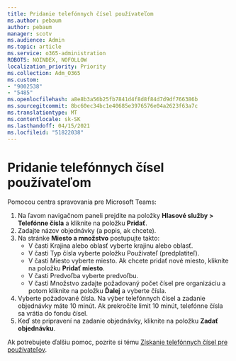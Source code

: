 ```yaml
---
title: Pridanie telefónnych čísel používateľom
ms.author: pebaum
author: pebaum
manager: scotv
ms.audience: Admin
ms.topic: article
ms.service: o365-administration
ROBOTS: NOINDEX, NOFOLLOW
localization_priority: Priority
ms.collection: Adm_O365
ms.custom:
- "9002538"
- "5485"
ms.openlocfilehash: a8e8b3a56b25fb7841d4f8d8f84d7d9df766386b
ms.sourcegitcommit: 8bc60ec34bc1e40685e3976576e04a2623f63a7c
ms.translationtype: MT
ms.contentlocale: sk-SK
ms.lasthandoff: 04/15/2021
ms.locfileid: "51822038"
---
```

# <a name="adding-phone-numbers-to-users"></a>Pridanie telefónnych čísel používateľom

Pomocou centra spravovania pre Microsoft Teams:

1. Na ľavom navigačnom paneli prejdite na položky **Hlasové služby > Telefónne čísla** a kliknite na položku **Pridať**.
2. Zadajte názov objednávky (a popis, ak chcete).
3. Na stránke **Miesto a množstvo** postupujte takto:
    - V časti Krajina alebo oblasť vyberte krajinu alebo oblasť.
    - V časti Typ čísla vyberte položku Používateľ (predplatiteľ).
    - V časti Miesto vyberte miesto. Ak chcete pridať nové miesto, kliknite na položku **Pridať miesto**.
    - V časti Predvoľba vyberte predvoľbu.
    - V časti Množstvo zadajte požadovaný počet čísel pre organizáciu a potom kliknite na položku **Ďalej** a vyberte čísla.
4. Vyberte požadované čísla. Na výber telefónnych čísel a zadanie objednávky máte 10 minút. Ak prekročíte limit 10 minút, telefónne čísla sa vrátia do fondu čísel.
5. Keď ste pripravení na zadanie objednávky, kliknite na položku **Zadať objednávku**.

Ak potrebujete ďalšiu pomoc, pozrite si tému [Získanie telefónnych čísel pre používateľov](https://docs.microsoft.com/microsoftteams/getting-phone-numbers-for-your-users).
